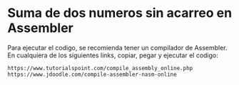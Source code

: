 
# Suma de dos numeros sin acarreo en Assembler
Para ejecutar el codigo, se recomienda tener un compilador de Assembler. En cualquiera de los siguientes links, copiar, pegar y ejecutar el codigo:

    https://www.tutorialspoint.com/compile_assembly_online.php
    https://www.jdoodle.com/compile-assembler-nasm-online
